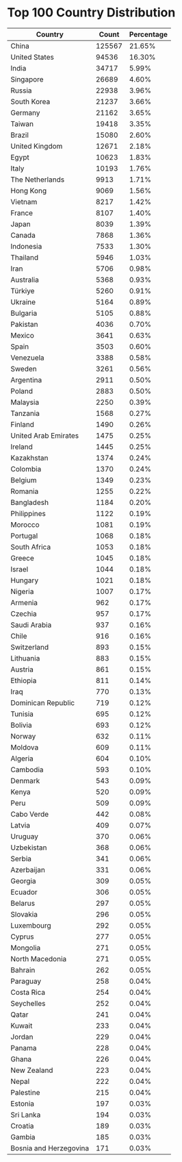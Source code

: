 # Top 100 Country Distribution
| Country | Count | Percentage |
|----|----|----|
| China | 125567 | 21.65% |
| United States | 94536 | 16.30% |
| India | 34717 | 5.99% |
| Singapore | 26689 | 4.60% |
| Russia | 22938 | 3.96% |
| South Korea | 21237 | 3.66% |
| Germany | 21162 | 3.65% |
| Taiwan | 19418 | 3.35% |
| Brazil | 15080 | 2.60% |
| United Kingdom | 12671 | 2.18% |
| Egypt | 10623 | 1.83% |
| Italy | 10193 | 1.76% |
| The Netherlands | 9913 | 1.71% |
| Hong Kong | 9069 | 1.56% |
| Vietnam | 8217 | 1.42% |
| France | 8107 | 1.40% |
| Japan | 8039 | 1.39% |
| Canada | 7868 | 1.36% |
| Indonesia | 7533 | 1.30% |
| Thailand | 5946 | 1.03% |
| Iran | 5706 | 0.98% |
| Australia | 5368 | 0.93% |
| Türkiye | 5260 | 0.91% |
| Ukraine | 5164 | 0.89% |
| Bulgaria | 5105 | 0.88% |
| Pakistan | 4036 | 0.70% |
| Mexico | 3641 | 0.63% |
| Spain | 3503 | 0.60% |
| Venezuela | 3388 | 0.58% |
| Sweden | 3261 | 0.56% |
| Argentina | 2911 | 0.50% |
| Poland | 2883 | 0.50% |
| Malaysia | 2250 | 0.39% |
| Tanzania | 1568 | 0.27% |
| Finland | 1490 | 0.26% |
| United Arab Emirates | 1475 | 0.25% |
| Ireland | 1445 | 0.25% |
| Kazakhstan | 1374 | 0.24% |
| Colombia | 1370 | 0.24% |
| Belgium | 1349 | 0.23% |
| Romania | 1255 | 0.22% |
| Bangladesh | 1184 | 0.20% |
| Philippines | 1122 | 0.19% |
| Morocco | 1081 | 0.19% |
| Portugal | 1068 | 0.18% |
| South Africa | 1053 | 0.18% |
| Greece | 1045 | 0.18% |
| Israel | 1044 | 0.18% |
| Hungary | 1021 | 0.18% |
| Nigeria | 1007 | 0.17% |
| Armenia | 962 | 0.17% |
| Czechia | 957 | 0.17% |
| Saudi Arabia | 937 | 0.16% |
| Chile | 916 | 0.16% |
| Switzerland | 893 | 0.15% |
| Lithuania | 883 | 0.15% |
| Austria | 861 | 0.15% |
| Ethiopia | 811 | 0.14% |
| Iraq | 770 | 0.13% |
| Dominican Republic | 719 | 0.12% |
| Tunisia | 695 | 0.12% |
| Bolivia | 693 | 0.12% |
| Norway | 632 | 0.11% |
| Moldova | 609 | 0.11% |
| Algeria | 604 | 0.10% |
| Cambodia | 593 | 0.10% |
| Denmark | 543 | 0.09% |
| Kenya | 520 | 0.09% |
| Peru | 509 | 0.09% |
| Cabo Verde | 442 | 0.08% |
| Latvia | 409 | 0.07% |
| Uruguay | 370 | 0.06% |
| Uzbekistan | 368 | 0.06% |
| Serbia | 341 | 0.06% |
| Azerbaijan | 331 | 0.06% |
| Georgia | 309 | 0.05% |
| Ecuador | 306 | 0.05% |
| Belarus | 297 | 0.05% |
| Slovakia | 296 | 0.05% |
| Luxembourg | 292 | 0.05% |
| Cyprus | 277 | 0.05% |
| Mongolia | 271 | 0.05% |
| North Macedonia | 271 | 0.05% |
| Bahrain | 262 | 0.05% |
| Paraguay | 258 | 0.04% |
| Costa Rica | 254 | 0.04% |
| Seychelles | 252 | 0.04% |
| Qatar | 241 | 0.04% |
| Kuwait | 233 | 0.04% |
| Jordan | 229 | 0.04% |
| Panama | 228 | 0.04% |
| Ghana | 226 | 0.04% |
| New Zealand | 223 | 0.04% |
| Nepal | 222 | 0.04% |
| Palestine | 215 | 0.04% |
| Estonia | 197 | 0.03% |
| Sri Lanka | 194 | 0.03% |
| Croatia | 189 | 0.03% |
| Gambia | 185 | 0.03% |
| Bosnia and Herzegovina | 171 | 0.03% |
